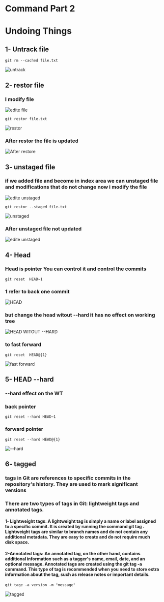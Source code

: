 # Command Part 2

# Undoing Things

## 1- Untrack file

```shell
git rm --cached file.txt
```

![untrack](https://github.com/A-A7med-i/Git/blob/main/Images/untrack.jpg?raw=true)

## 2- restor file

### I modify file 

![edite file](https://github.com/A-A7med-i/Git/blob/main/Images/edite%20file.jpg?raw=true)

```shell
git restor file.txt
```

![restor](https://github.com/A-A7med-i/Git/blob/main/Images/restor.jpg?raw=true)

### After restor the file is updated 
![After restore](https://github.com/A-A7med-i/Git/blob/main/Images/After%20restor.jpg?raw=true)

## 3- unstaged file

### if we added file and become in index area we can unstaged file and modifications that do not change now i modify the file

![edite unstaged](https://github.com/A-A7med-i/Git/blob/main/Images/edite%20unstaged.jpg?raw=true)

```shell
git restor --staged file.txt
```

![unstaged](https://github.com/A-A7med-i/Git/blob/main/Images/unstaged.jpg?raw=true)

### After unstaged file not updated 
![edite unstaged](https://github.com/A-A7med-i/Git/blob/main/Images/edite%20unstaged.jpg?raw=true)

## 4- Head

### Head is pointer You can control it and control the commits

```shell
git reset  HEAD~1
```
### 1 refer to back one commit


![HEAD](https://github.com/A-A7med-i/Git/blob/main/Images/HEAD.jpg?raw=true)

### but change the head witout --hard it has no effect on working tree 

![HEAD WITOUT --HARD](https://github.com/A-A7med-i/Git/blob/main/Images/HEAD%20WITOUT%20--HARD.jpg?raw=true)

### to fast forward 
```shell
git reset  HEAD@{1}
```
![fast forward](https://github.com/A-A7med-i/Git/blob/main/Images/fast%20forward.jpg?raw=true)


## 5- HEAD --hard

### --hard effect on the WT

### back pointer
```shell
git reset --hard HEAD~1
```
### forward pointer
```shell
git reset --hard HEAD@{1}
```

![--hard](https://github.com/A-A7med-i/Git/blob/main/Images/--hard.jpg?raw=true)

## 6- tagged
### tags in Git are references to specific commits in the repository's history. They are used to mark significant versions

### There are two types of tags in Git: lightweight tags and annotated tags.

#### 1- Lightweight tags: A lightweight tag is simply a name or label assigned to a specific commit. It is created by running the command git tag <tag-name>. Lightweight tags are similar to branch names and do not contain any additional metadata. They are easy to create and do not require much disk space.

#### 2-Annotated tags: An annotated tag, on the other hand, contains additional information such as a tagger's name, email, date, and an optional message. Annotated tags are created using the git tag -a <tag-name> command. This type of tag is recommended when you need to store extra information about the tag, such as release notes or important details.

```shell
git tage -a version -m "message"
```
![tagged](https://github.com/A-A7med-i/Git/blob/main/Images/tagged.jpg?raw=true)
